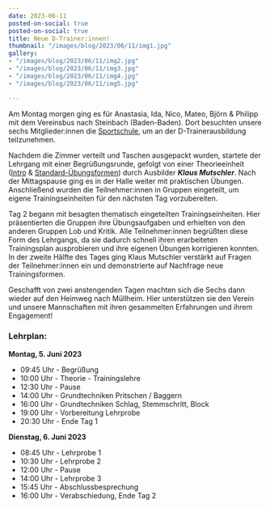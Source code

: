```yaml
---
date: 2023-06-11
posted-on-social: true
posted-on-social: true
title: Neue D-Trainer:innen!
thumbnail: "/images/blog/2023/06/11/img1.jpg"
gallery:
- "/images/blog/2023/06/11/img2.jpg"
- "/images/blog/2023/06/11/img3.jpg"
- "/images/blog/2023/06/11/img4.jpg"
- "/images/blog/2023/06/11/img5.jpg"

---
```

Am Montag morgen ging es für Anastasia, Ida, Nico, Mateo, Björn & Philipp mit dem Vereinsbus nach Steinbach (Baden-Baden). Dort besuchten unsere sechs Mitglieder:innen die [Sportschule](https://www.sportschule-steinbach.de), um an der D-Trainerausbildung teilzunehmen.

Nachdem die Zimmer verteilt und Taschen ausgepackt wurden, startete der Lehrgang mit einer Begrüßungsrunde, gefolgt von einer Theorieeinheit ([Intro](https://www.volleyball-baden.de/uploads/00a87f67-1556-4f1e-963b-9de6d3bcf819/2023+D-Trainer.pdf) & [Standard-Übungsformen](https://www.volleyball-baden.de/uploads/629d7e22-3292-4ac3-95c2-77fecdc56b91/2023+Standard-%25C3%259Cbungsformen.pdf)) durch Ausbilder __*Klaus Mutschler*__. Nach der Mittagspause ging es in der Halle weiter mit praktischen Übungen. Anschließend wurden die Teilnehmer:innen in Gruppen eingeteilt, um eigene Trainingseinheiten für den nächsten Tag vorzubereiten.

Tag 2 begann mit besagten thematisch eingeteilten Trainingseinheiten. Hier präsentierten die Gruppen ihre Übungsaufgaben und erhielten von den anderen Gruppen Lob und Kritik. Alle Teilnehmer:innen begrüßten diese Form des Lehrgangs, da sie dadurch schnell ihren erarbeiteten Trainingsplan ausprobieren und ihre eigenen Übungen korrigieren konnten. In der zweite Hälfte des Tages ging Klaus Mutschler verstärkt auf Fragen der Teilnehmer:innen ein und demonstrierte auf Nachfrage neue Trainingsformen.

Geschafft von zwei anstengenden Tagen machten sich die Sechs dann wieder auf den Heimweg nach Müllheim. Hier unterstützen sie den Verein und unsere Mannschaften mit ihren gesammelten Erfahrungen und ihrem Engagement!
  
  
### Lehrplan:
**Montag, 5. Juni 2023**
- 09:45 Uhr - Begrüßung 
- 10:00 Uhr - Theorie - Trainingslehre 
- 12:30 Uhr - Pause 
- 14:00 Uhr - Grundtechniken Pritschen / Baggern 
- 16:00 Uhr - Grundtechniken Schlag, Stemmschritt, Block 
- 19:00 Uhr - Vorbereitung Lehrprobe 
- 20:30 Uhr - Ende Tag 1 

**Dienstag, 6. Juni 2023**
- 08:45 Uhr - Lehrprobe 1 
- 10:30 Uhr - Lehrprobe 2 
- 12:00 Uhr - Pause 
- 14:00 Uhr - Lehrprobe 3 
- 15:45 Uhr - Abschlussbesprechung 
- 16:00 Uhr - Verabschiedung, Ende Tag 2 
